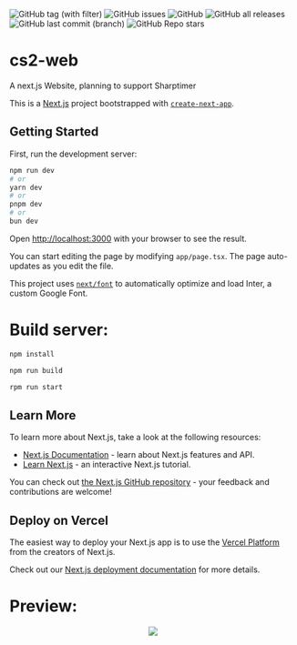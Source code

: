 ![GitHub tag (with filter)](https://img.shields.io/github/v/tag/jke-cs/cs2-web?style=for-the-badge&label=Version)
![GitHub issues](https://img.shields.io/github/issues/jke-cs/cs2-web?style=for-the-badge)
![GitHub](https://img.shields.io/github/license/jke-cs/cs2-web?style=for-the-badge)
![GitHub all releases](https://img.shields.io/github/downloads/jke-cs/cs2-web/total?style=for-the-badge)
![GitHub last commit (branch)](https://img.shields.io/github/last-commit/jke-cs/cs2-web/main?style=for-the-badge)
![GitHub Repo stars](https://img.shields.io/github/stars/jke-cs/cs2-web?style=for-the-badge)

# cs2-web


A next.js Website, planning to support Sharptimer

This is a [Next.js](https://nextjs.org/) project bootstrapped with [`create-next-app`](https://github.com/vercel/next.js/tree/canary/packages/create-next-app).

## Getting Started

First, run the development server:

```bash
npm run dev
# or
yarn dev
# or
pnpm dev
# or
bun dev
```

Open [http://localhost:3000](http://localhost:3000) with your browser to see the result.

You can start editing the page by modifying `app/page.tsx`. The page auto-updates as you edit the file.

This project uses [`next/font`](https://nextjs.org/docs/basic-features/font-optimization) to automatically optimize and load Inter, a custom Google Font.


# Build server:

```bash
npm install

npm run build

rpm run start

```

## Learn More

To learn more about Next.js, take a look at the following resources:

- [Next.js Documentation](https://nextjs.org/docs) - learn about Next.js features and API.
- [Learn Next.js](https://nextjs.org/learn) - an interactive Next.js tutorial.

You can check out [the Next.js GitHub repository](https://github.com/vercel/next.js/) - your feedback and contributions are welcome!

## Deploy on Vercel

The easiest way to deploy your Next.js app is to use the [Vercel Platform](https://vercel.com/new?utm_medium=default-template&filter=next.js&utm_source=create-next-app&utm_campaign=create-next-app-readme) from the creators of Next.js.

Check out our [Next.js deployment documentation](https://nextjs.org/docs/deployment) for more details.

# Preview:

<div align="center">
<a href="https://i.gyazo.com/20a3f31352da28432222bbef849150d5.png">
<img src="https://i.gyazo.com/20a3f31352da28432222bbef849150d5.png" />
</a>
</div>
